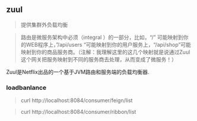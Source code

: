 ## zuul
> 提供集群外负载均衡

>路由是微服务架构中必须（integral ）的一部分，比如，“/” 可能映射到你的WEB程序上，”/api/users “可能映射到你的用户服务上，“/api/shop”可能映射到你的商品服务商。（注解：我理解这里的这几个映射就是说通过Zuul这个网关把服务映射到不同的服务商去处理，从而变成了微服务！）

Zuul是Netflix出品的一个基于JVM路由和服务端的负载均衡器.

### loadbanlance 
> curl http://localhost:8084/consumer/feign/list

> curl http://localhost:8084/consumer/ribbon/list